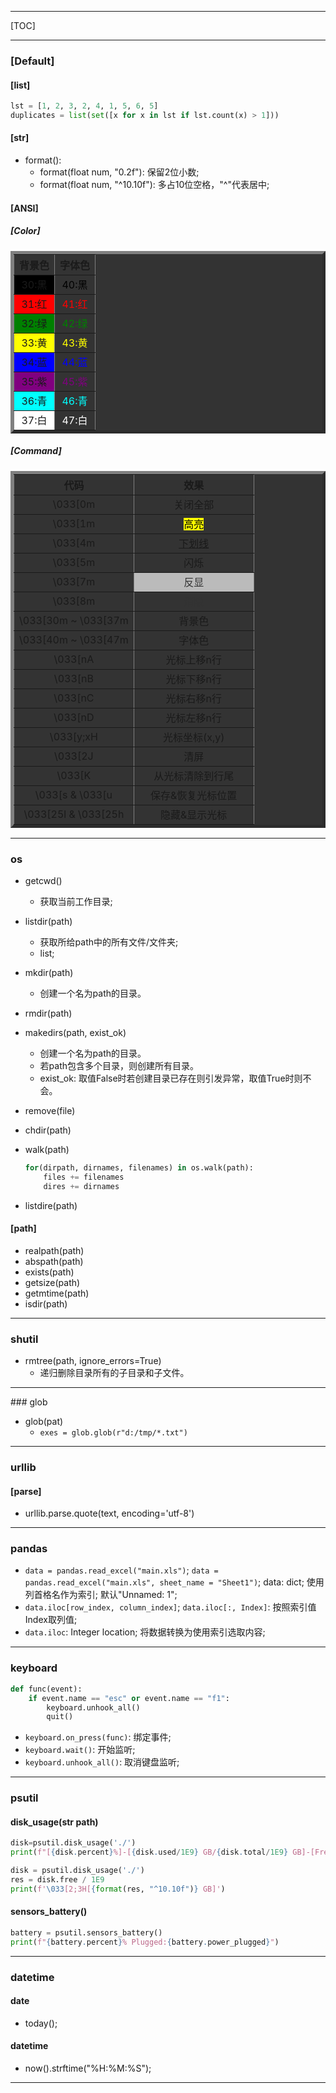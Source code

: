 <hr>

[TOC]

<hr>

### [Default]

#### [list]

```python
lst = [1, 2, 3, 2, 4, 1, 5, 6, 5]
duplicates = list(set([x for x in lst if lst.count(x) > 1]))
```

#### [str]

- format():
  - format(float num, "0.2f"): 保留2位小数;
  - format(float num, "^10.10f"): 多占10位空格，"^"代表居中;

#### [ANSI]

##### [Color]

<table style="text-align:center;background-color:#333" border=5px>
    <tr><th>背景色</th><th>字体色</th></tr>
    <tr><td bgcolor="black">30:黑</td><td style="color:black">40:黑</td></tr>
    <tr><td bgcolor="red">31:红</td><td style="color:red">41:红</td></tr>
    <tr><td bgcolor="green">32:绿</td><td style="color:green">42:绿</td></tr>
    <tr><td bgcolor="yellow">33:黄</td><td style="color:yellow">43:黄</td></tr>
    <tr><td bgcolor="blue">34:蓝</td><td style="color:blue">44:蓝</td></tr>
    <tr><td bgcolor="purple">35:紫</td><td style="color:purple">45:紫</td></tr>
    <tr><td bgcolor="cyan">36:青</td><td style="color:cyan">46:青</td></tr>
    <tr><td bgcolor="white">37:白</td><td style="color:white">47:白</td></tr>
</table>

##### [Command]

<table style="text-align:center;background-color:#333" border=5px>
    <tr><th>代码</th><th>效果</th></tr>
    <tr><td>\033[0m</td><td>关闭全部</td></tr>
    <tr><td>\033[1m</td><td><mark>高亮</mark></td></tr>
    <tr><td>\033[4m</td><td><u>下划线</u></td></tr>
    <tr><td>\033[5m</td><td>闪烁</td></tr>
    <tr><td>\033[7m</td><td bgcolor="#bbb" style="color:#333">反显</td></tr>
    <tr><td>\033[8m</td><td style="color:#333">消隐</td></tr>
    <tr><td width=50%>\033[30m ~ \033[37m</td><td>背景色</td></tr>
    <tr><td width=50%>\033[40m ~ \033[47m</td><td>字体色</td></tr>
    <tr><td>\033[nA</td><td>光标上移n行</td></tr>
    <tr><td>\033[nB</td><td>光标下移n行</td></tr>
    <tr><td>\033[nC</td><td>光标右移n行</td></tr>
    <tr><td>\033[nD</td><td>光标左移n行</td></tr>
    <tr><td>\033[y;xH</td><td>光标坐标(x,y)</td></tr>
    <tr><td>\033[2J</td><td>清屏</td></tr>
    <tr><td>\033[K</td><td>从光标清除到行尾</td></tr>
    <tr><td>\033[s & \033[u</td><td>保存&恢复光标位置</td></tr>
    <tr><td>\033[25l & \033[25h</td><td>隐藏&显示光标</td></tr>
</table>

<hr>



### os

- getcwd()

  - 获取当前工作目录;

- listdir(path)

  - 获取所给path中的所有文件/文件夹;
  - list;

- mkdir(path)

  - 创建一个名为path的目录。

- rmdir(path)

- makedirs(path, exist_ok)

  - 创建一个名为path的目录。
  - 若path包含多个目录，则创建所有目录。
  - exist_ok: 取值False时若创建目录已存在则引发异常，取值True时则不会。

- remove(file)

- chdir(path)

- walk(path)

  ```python
  for(dirpath, dirnames, filenames) in os.walk(path):
      files += filenames
      dires += dirnames
  ```

- listdire(path)

#### [path]

- realpath(path)
- abspath(path)
- exists(path)
- getsize(path)
- getmtime(path)
- isdir(path)

<hr>

### shutil

- rmtree(path, ignore_errors=True)
  - 递归删除目录所有的子目录和子文件。

<hr>
### glob

- glob(pat)
  - `exes = glob.glob(r"d:/tmp/*.txt")`

<hr>

### urllib

#### [parse]

- urllib.parse.quote(text, encoding='utf-8')

<hr>


### pandas

- `data = pandas.read_excel("main.xls")`; `data = pandas.read_excel("main.xls", sheet_name = "Sheet1")`; data: dict; 使用列首格名作为索引; 默认"Unnamed: 1";
- `data.iloc[row_index, column_index]`; `data.iloc[:, Index]`: 按照索引值Index取列值;
-  `data.iloc`: Integer location; 将数据转换为使用索引选取内容;

<hr>

### keyboard

```python
def func(event):
    if event.name == "esc" or event.name == "f1":
        keyboard.unhook_all()
        quit()
```

- `keyboard.on_press(func)`: 绑定事件;
- `keyboard.wait()`: 开始监听;
- `keyboard.unhook_all()`: 取消键盘监听;

<hr>

### psutil

#### disk_usage(str path)

```python
disk=psutil.disk_usage('./')
print(f"[{disk.percent}%]-[{disk.used/1E9} GB/{disk.total/1E9} GB]-[Free:{disk.free/1E9} GB]")
```

```python
disk = psutil.disk_usage('./')
res = disk.free / 1E9
print(f'\033[2;3H[{format(res, "^10.10f")} GB]')
```

#### sensors_battery()

```python
battery = psutil.sensors_battery()
print(f"{battery.percent}% Plugged:{battery.power_plugged}")
```

<hr>

### datetime

#### date

- today();

#### datetime

- now().strftime("%H:%M:%S");

<hr>